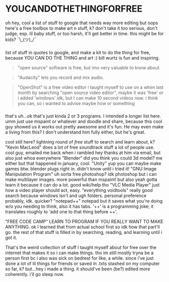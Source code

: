 # YOUCANDOTHETHINGFORFREE
oh hey, cool a list of stuff to google that needs way more editing but oops here's a free toolbox to make art n stuff, k? don't take it too serious, don't judge, esp. lil baby stuff, or too harsh, it'll get better in time. this might be for kids? ¯\\\_(ツ)\_/¯
###
list of stuff in quotes to google, and make a kit to do the thing for free, because YOU CAN DO THE THING and art :) bill wurtz is fun and inspiring.
>"open source" software is free, but imo very valuable to know about.

>"Audacity" lets you record and mix audio.

>"OpenShot" is a free video editor i taught myself to use on a whim last month by searching "open source video editor", maybe it was 'free' or i added 'windows' idk, but I can make 10 second videos now. i think you can, so i wanted to advise maybe how or something

###

that's uh...ok that's just kinda 2 or 3 programs. I intended a longer list here. umm just use mspaint or whatever and doodle and share, because this cool guy showed us it works out pretty awesome and it's fun. He may even make a living from this? I don't understand him fully either, but he's great.

cool still here? lightning round of *free* stuff to search and learn about, k?
"Kevin MacLeod" does a lot of free soundtrack stuff a lot of people use. cool guy, emailed me back when i rambled hey thanks at him via email, but also just whoa everywhere
"Blender" did you think you could 3d model? me either but that happened in january, cool.
"Unity" yup you can maybe make games btw. blender plugs right in. didn't know until i tried it!
"GNU Image Manipulation Program" uh sorta free photoshop? idk photoshop but i can make multilayer images. more powerful than mspaint! but also yeah gotta learn it because it can do a lot. good wiki/help tho
"VLC Media Player" just how a video player should act, easy. 
"everything voidtools" really good search because windows isn't and ugh folders. personal preference probably, idk. quicker?
"notepad++" notepad but it saves what you're doing w/o you needing to think, also it has tabs. '++' is a programming joke; it translates roughly to 'add one to that thing before ++'.

"FREE CODE CAMP"
LEARN TO PROGRAM IF YOU REALLY WANT TO MAKE ANYTHING. ok I learned that from actual school first so idk how that part'll go. the rest of that stuff is filled in by searching, reading, and learning until i got it.

That's the weird collection of stuff I taught myself about for free over the internet that makes it so i can make things. tho im still mostly tryna be a person first bc i also was sick on bedrest for like, a while. since i've just done a lot of lil things for friends or saved in .txts stashed on my computer so far, k? but...hey i made a thing. it should've been (be?) edited more coherently. i'll go sleep now.
